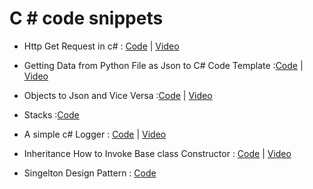 # C # code snippets 

* Http Get Request in c# : [Code](https://github.com/soumilshah1995/c-snippets/tree/master/HttpGet) | [Video](https://www.youtube.com/watch?v=1jV08t6aK34&list=PLL2hlSFBmWwzx-g0NSxvXS3Uae6FRBIJy&index=3)

* Getting Data from Python File as Json to C# Code Template :[Code](https://github.com/soumilshah1995/c-snippets/tree/master/pycsharp) | [Video](https://www.youtube.com/watch?v=X0Xmxbih7jQ&list=PLL2hlSFBmWwzx-g0NSxvXS3Uae6FRBIJy&index=2)

* Objects to Json and Vice Versa :[Code](https://github.com/soumilshah1995/c-snippets/tree/master/objtojson) | [Video](https://www.youtube.com/watch?v=X0Xmxbih7jQ&list=PLL2hlSFBmWwzx-g0NSxvXS3Uae6FRBIJy&index=2)

* Stacks :[Code](https://github.com/soumilshah1995/c-snippets/tree/master/Stacks)

* A simple c# Logger : [Code](https://github.com/soumilshah1995/c-snippets/tree/master/myos) | [Video](https://www.youtube.com/watch?v=z3hQCrAmq4Q&list=PLL2hlSFBmWwzx-g0NSxvXS3Uae6FRBIJy)

* Inheritance How to Invoke Base class Constructor : [Code](https://github.com/soumilshah1995/c-snippets/tree/master/Singelton) | [Video](https://www.youtube.com/watch?v=y2AuZCa8zmU&list=PLL2hlSFBmWwzx-g0NSxvXS3Uae6FRBIJy&index=4)


* Singelton Design Pattern : [Code](https://github.com/soumilshah1995/c-snippets/tree/master/mySingelton)

